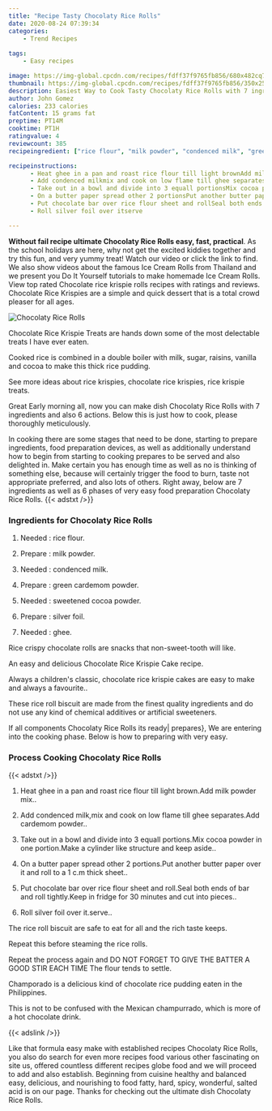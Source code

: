 ```yaml
---
title: "Recipe Tasty Chocolaty Rice Rolls"
date: 2020-08-24 07:39:34
categories:
    - Trend Recipes
    
tags:
    - Easy recipes

image: https://img-global.cpcdn.com/recipes/fdff37f9765fb856/680x482cq70/chocolaty-rice-rolls-recipe-main-photo.jpg
thumbnail: https://img-global.cpcdn.com/recipes/fdff37f9765fb856/350x250cq70/chocolaty-rice-rolls-recipe-main-photo.jpg
description: Easiest Way to Cook Tasty Chocolaty Rice Rolls with 7 ingredients and 6 stages of easy cooking.
author: John Gomez
calories: 233 calories
fatContent: 15 grams fat
preptime: PT14M
cooktime: PT1H
ratingvalue: 4
reviewcount: 385
recipeingredient: ["rice flour", "milk powder", "condenced milk", "green cardemom powder", "sweetened cocoa powder", "silver foil", "ghee"]

recipeinstructions: 
      - Heat ghee in a pan and roast rice flour till light brownAdd milk powder mix 
      - Add condenced milkmix and cook on low flame till ghee separatesAdd cardemom powder 
      - Take out in a bowl and divide into 3 equall portionsMix cocoa powder in one portionMake a cylinder like structure and keep aside 
      - On a butter paper spread other 2 portionsPut another butter paper over it and roll to a 1 cm thick sheet 
      - Put chocolate bar over rice flour sheet and rollSeal both ends of bar and roll tightlyKeep in fridge for 30 minutes and cut into pieces 
      - Roll silver foil over itserve

---
```




**Without fail recipe ultimate Chocolaty Rice Rolls easy, fast, practical**. As the school holidays are here, why not get the excited kiddies together and try this fun, and very yummy treat! Watch our video or click the link to find. We also show videos about the famous Ice Cream Rolls from Thailand and we present you Do It Yourself tutorials to make homemade Ice Cream Rolls. View top rated Chocolate rice krispie rolls recipes with ratings and reviews. Chocolate Rice Krispies are a simple and quick dessert that is a total crowd pleaser for all ages.


![Chocolaty Rice Rolls](https://img-global.cpcdn.com/recipes/fdff37f9765fb856/680x482cq70/chocolaty-rice-rolls-recipe-main-photo.jpg "Chocolaty Rice Rolls")



Chocolate Rice Krispie Treats are hands down some of the most delectable treats I have ever eaten.

Cooked rice is combined in a double boiler with milk, sugar, raisins, vanilla and cocoa to make this thick rice pudding.

See more ideas about rice krispies, chocolate rice krispies, rice krispie treats.


Great Early morning all, now you can make dish Chocolaty Rice Rolls with 7 ingredients and also 6 actions. Below this is just how to cook, please thoroughly meticulously.

In cooking there are some stages that need to be done, starting to prepare ingredients, food preparation devices, as well as additionally understand how to begin from starting to cooking prepares to be served and also delighted in. Make certain you has enough time as well as no is thinking of something else, because will certainly trigger the food to burn, taste not appropriate preferred, and also lots of others. Right away, below are 7 ingredients as well as 6 phases of very easy food preparation Chocolaty Rice Rolls.
{{< adstxt />}}

### Ingredients for Chocolaty Rice Rolls


1. Needed  : rice flour.

1. Prepare  : milk powder.

1. Needed  : condenced milk.

1. Prepare  : green cardemom powder.

1. Needed  : sweetened cocoa powder.

1. Prepare  : silver foil.

1. Needed  : ghee.


Rice crispy chocolate rolls are snacks that non-sweet-tooth will like.

An easy and delicious Chocolate Rice Krispie Cake recipe.

Always a children&#39;s classic, chocolate rice krispie cakes are easy to make and always a favourite..

These rice roll biscuit are made from the finest quality ingredients and do not use any kind of chemical additives or artificial sweeteners.


If all components Chocolaty Rice Rolls its ready| prepares}, We are entering into the cooking phase. Below is how to preparing with very easy.

### Process Cooking Chocolaty Rice Rolls

{{< adstxt />}}


1. Heat ghee in a pan and roast rice flour till light brown.Add milk powder mix..



1. Add condenced milk,mix and cook on low flame till ghee separates.Add cardemom powder..



1. Take out in a bowl and divide into 3 equall portions.Mix cocoa powder in one portion.Make a cylinder like structure and keep aside..



1. On a butter paper spread other 2 portions.Put another butter paper over it and roll to a 1 c.m thick sheet..



1. Put chocolate bar over rice flour sheet and roll.Seal both ends of bar and roll tightly.Keep in fridge for 30 minutes and cut into pieces..



1. Roll silver foil over it.serve..




The rice roll biscuit are safe to eat for all and the rich taste keeps.

Repeat this before steaming the rice rolls.

Repeat the process again and DO NOT FORGET TO GIVE THE BATTER A GOOD STIR EACH TIME The flour tends to settle.

Champorado is a delicious kind of chocolate rice pudding eaten in the Philippines.

This is not to be confused with the Mexican champurrado, which is more of a hot chocolate drink.


{{< adslink />}}

Like that formula easy make with established recipes Chocolaty Rice Rolls, you also do search for even more recipes food various other fascinating on site us, offered countless different recipes globe food and we will proceed to add and also establish. Beginning from cuisine healthy and balanced easy, delicious, and nourishing to food fatty, hard, spicy, wonderful, salted acid is on our page. Thanks for checking out the ultimate dish Chocolaty Rice Rolls.
